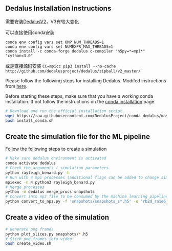 ## Dedalus Installation Instructions

需要安装[DedalusV2](https://dedalus-project.readthedocs.io/en/v2_master/pages/installation.html#installing-the-dedalus-package)，V3有较大变化

可以直接使用conda安装
```commandline
conda env config vars set OMP_NUM_THREADS=1
conda env config vars set NUMEXPR_MAX_THREADS=1
conda install -c conda-forge dedalus c-compiler "h5py=*=mpi*" "cython<3.0"
```

或是直接源码安装
`CC=mpicc pip3 install --no-cache http://github.com/dedalusproject/dedalus/zipball/v2_master/`

Please follow the following steps for installing Dedalus. Modifed instructions from [here](https://dedalus-project.readthedocs.io/en/latest/installation.html).

Before starting these steps, make sure that you have a working conda installation. If not follow the instructions on the [conda installation](https://docs.conda.io/projects/conda/en/latest/user-guide/install/) page.
```bash
# Download and run the official installation script.
wget https://raw.githubusercontent.com/DedalusProject/conda_dedalus/master/install_conda.sh
bash install_conda.sh
```

## Create the simulation file for the ML pipeline
Follow the following steps to create a simulation
```bash
# Make sure dedalus environment is activated
conda activate dedalus
# Check the arguments / simulation parameters.
python rayleigh_benard.py -h
# Run with 4 mpi processes (additional flags can be added to change simulation params.)
mpiexec -n 4 python3 rayleigh_benard.py
# Merge processes
python -m dedalus merge_procs snapshots
# Convert into npz file to be consumed by the machine learning pipeline
python convert_to_npz.py -f 'snapshots/snapshots_s*.h5' -o 'rb2d_ra1e6_s42.npz'
```

## Create a video of the simulation
```bash
# Generate png frames
python plot_slices.py snapshots/*.h5
# Stich png frames into video
bash create_video.sh
```
